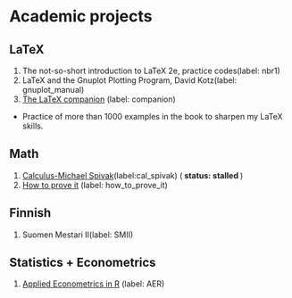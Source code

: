# Academic projects

## LaTeX
1. The not-so-short introduction to LaTeX 2e, practice codes(label: nbr1)
2. LaTeX and the Gnuplot Plotting Program, David Kotz(label: gnuplot_manual)
3. [The LaTeX companion](https://www.amazon.com/LaTeX-Companion-Techniques-Computer-Typesetting/dp/0201362996/ref=sr_1_1?ie=UTF8&qid=1515335638&sr=8-1&keywords=The+LaTeX+companion)
(label: companion)
  * Practice of more than 1000 examples in the book
  to sharpen my LaTeX skills.

## Math  
1. [Calculus-Michael Spivak](https://www.amazon.com/Calculus-4th-Michael-Spivak/dp/0914098918/ref=sr_1_1?s=books&ie=UTF8&qid=1500735354&sr=1-1&keywords=calculus+spivak)(label:cal_spivak)
(<strong> status: stalled </strong>)
2. [How to prove it](https://www.amazon.com/How-Prove-Structured-Approach-2nd/dp/0521675995/ref=sr_1_1?crid=32YJL3ADENAG5&keywords=how+to+prove+it+a+structured+approach&qid=1557265946&s=gateway&sprefix=how+to+prove+it%2Caps%2C228&sr=8-1) (label: how_to_prove_it)

## Finnish
1. Suomen Mestari II(label: SMII)

## Statistics + Econometrics
1. [Applied Econometrics in R](https://www.amazon.com/Applied-Econometrics-R-Use/dp/0387773169/ref=sr_1_3?ie=UTF8&qid=1545083163&sr=8-3&keywords=applied+econometrics) (label: AER)
